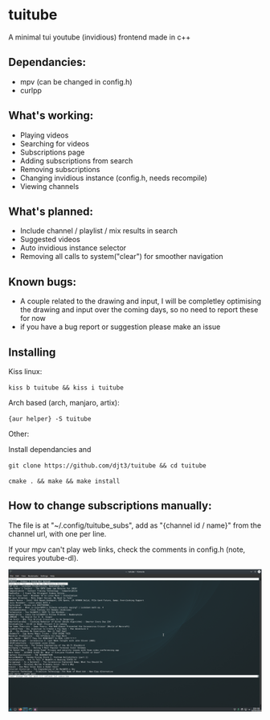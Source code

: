 # tuitube
A minimal tui youtube (invidious) frontend made in c++

## Dependancies:
- mpv (can be changed in config.h)
- curlpp

## What's working:
- Playing videos
- Searching for videos
- Subscriptions page
- Adding subscriptions from search
- Removing subscriptions
- Changing invidious instance (config.h, needs recompile)
- Viewing channels

## What's planned:
- Include channel / playlist / mix results in search
- Suggested videos
- Auto invidious instance selector
- Removing all calls to system("clear") for smoother navigation

## Known bugs:
- A couple related to the drawing and input, I will be completley optimising the drawing and input over the coming days, so no need to report these for now
-  if you have a bug report or suggestion please make an issue

## Installing
Kiss linux:

`kiss b tuitube && kiss i tuitube`

Arch based (arch, manjaro, artix):

`{aur helper} -S tuitube`

Other:

Install dependancies and

`git clone https://github.com/djt3/tuitube && cd tuitube`

`cmake . && make && make install`

## How to change subscriptions manually:
The file is at "~/.config/tuitube_subs", add as "{channel id / name}" from the channel url, with one per line.

If your mpv can't play web links, check the comments in config.h (note, requires youtube-dl).

![Screenshot](https://github.com/djt3/tuitube/blob/master/tuitube.png?raw=true)
